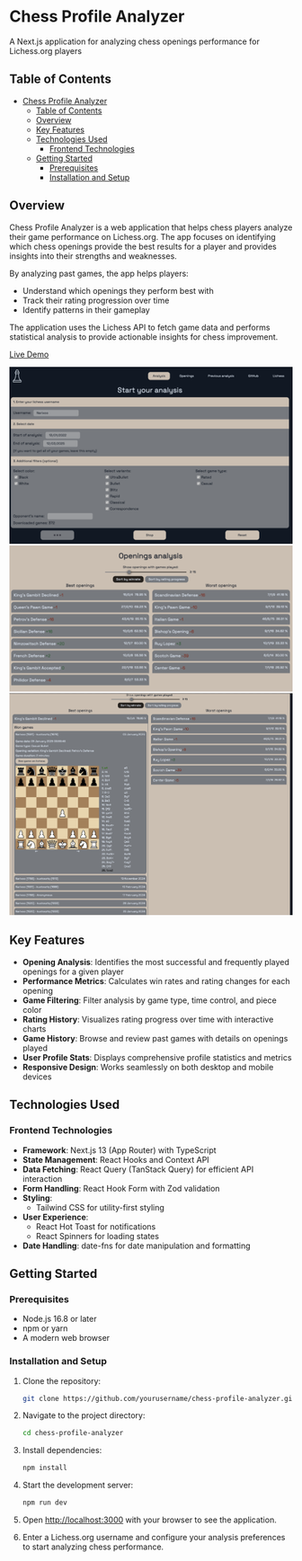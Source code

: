 # Chess Profile Analyzer

A Next.js application for analyzing chess openings performance for Lichess.org players

## Table of Contents

- [Chess Profile Analyzer](#chess-profile-analyzer)
  - [Table of Contents](#table-of-contents)
  - [Overview](#overview)
  - [Key Features](#key-features)
  - [Technologies Used](#technologies-used)
    - [Frontend Technologies](#frontend-technologies)
  - [Getting Started](#getting-started)
    - [Prerequisites](#prerequisites)
    - [Installation and Setup](#installation-and-setup)

## Overview

Chess Profile Analyzer is a web application that helps chess players analyze their game performance on Lichess.org. The app focuses on identifying which chess openings provide the best results for a player and provides insights into their strengths and weaknesses.

By analyzing past games, the app helps players:

-  Understand which openings they perform best with
-  Track their rating progression over time
-  Identify patterns in their gameplay

The application uses the Lichess API to fetch game data and performs statistical analysis to provide actionable insights for chess improvement.

[Live Demo](https://chess-profile-analyzer.vercel.app/)

![Screnshot from app](./readme-images/app-1.png)
![Screnshot from app](./readme-images/app-2.png)
![Screnshot from app](./readme-images/app-3.png)

## Key Features

-  **Opening Analysis**: Identifies the most successful and frequently played openings for a given player
-  **Performance Metrics**: Calculates win rates and rating changes for each opening
-  **Game Filtering**: Filter analysis by game type, time control, and piece color
-  **Rating History**: Visualizes rating progress over time with interactive charts
-  **Game History**: Browse and review past games with details on openings played
-  **User Profile Stats**: Displays comprehensive profile statistics and metrics
-  **Responsive Design**: Works seamlessly on both desktop and mobile devices

## Technologies Used

### Frontend Technologies

-  **Framework**: Next.js 13 (App Router) with TypeScript
-  **State Management**: React Hooks and Context API
-  **Data Fetching**: React Query (TanStack Query) for efficient API interaction
-  **Form Handling**: React Hook Form with Zod validation
-  **Styling**:
   -  Tailwind CSS for utility-first styling
-  **User Experience**:
   -  React Hot Toast for notifications
   -  React Spinners for loading states
-  **Date Handling**: date-fns for date manipulation and formatting

## Getting Started

### Prerequisites

-  Node.js 16.8 or later
-  npm or yarn
-  A modern web browser

### Installation and Setup

1. Clone the repository:

   ```bash
   git clone https://github.com/yourusername/chess-profile-analyzer.git
   ```

2. Navigate to the project directory:

   ```bash
   cd chess-profile-analyzer
   ```

3. Install dependencies:

   ```bash
   npm install
   ```

4. Start the development server:

   ```bash
   npm run dev
   ```

5. Open [http://localhost:3000](http://localhost:3000) with your browser to see the application.

6. Enter a Lichess.org username and configure your analysis preferences to start analyzing chess performance.
